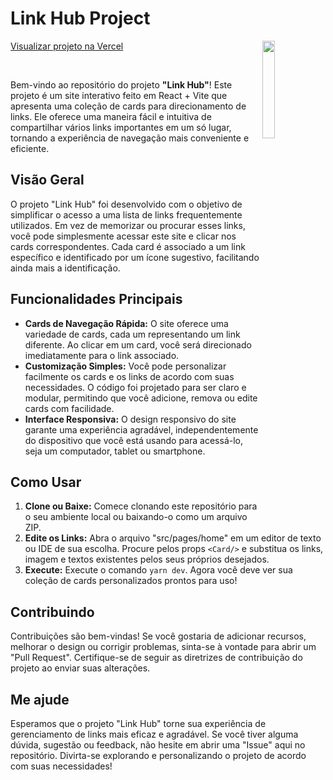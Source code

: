 # Link Hub Project
[Visualizar projeto na Vercel](https://link-hub-jet.vercel.app/)
<img align="right" width="20%" src="https://i.imgur.com/iOSgrKV.png" href="https://link-hub-jet.vercel.app/">

<br>

Bem-vindo ao repositório do projeto **"Link Hub"**! Este projeto é um site interativo feito em React + Vite que apresenta uma coleção de cards para direcionamento de links. Ele oferece uma maneira fácil e intuitiva de compartilhar vários links importantes em um só lugar, tornando a experiência de navegação mais conveniente e eficiente.

## Visão Geral

O projeto "Link Hub" foi desenvolvido com o objetivo de simplificar o acesso a uma lista de links frequentemente utilizados. Em vez de memorizar ou procurar esses links, você pode simplesmente acessar este site e clicar nos cards correspondentes. Cada card é associado a um link específico e identificado por um ícone sugestivo, facilitando ainda mais a identificação.

## Funcionalidades Principais

- **Cards de Navegação Rápida:** O site oferece uma variedade de cards, cada um representando um link diferente. Ao clicar em um card, você será direcionado imediatamente para o link associado.
- **Customização Simples:** Você pode personalizar facilmente os cards e os links de acordo com suas necessidades. O código foi projetado para ser claro e modular, permitindo que você adicione, remova ou edite cards com facilidade.
- **Interface Responsiva:** O design responsivo do site garante uma experiência agradável, independentemente do dispositivo que você está usando para acessá-lo, seja um computador, tablet ou smartphone.

## Como Usar

1. **Clone ou Baixe:** Comece clonando este repositório para o seu ambiente local ou baixando-o como um arquivo ZIP.
2. **Edite os Links:** Abra o arquivo "src/pages/home" em um editor de texto ou IDE de sua escolha. Procure pelos props `<Card/>` e substitua os links, imagem e textos existentes pelos seus próprios desejados.
3. **Execute:** Execute o comando `yarn dev`. Agora você deve ver sua coleção de cards personalizados prontos para uso!

## Contribuindo

Contribuições são bem-vindas! Se você gostaria de adicionar recursos, melhorar o design ou corrigir problemas, sinta-se à vontade para abrir um "Pull Request". Certifique-se de seguir as diretrizes de contribuição do projeto ao enviar suas alterações.

## Me ajude

Esperamos que o projeto "Link Hub" torne sua experiência de gerenciamento de links mais eficaz e agradável. Se você tiver alguma dúvida, sugestão ou feedback, não hesite em abrir uma "Issue" aqui no repositório. Divirta-se explorando e personalizando o projeto de acordo com suas necessidades!


